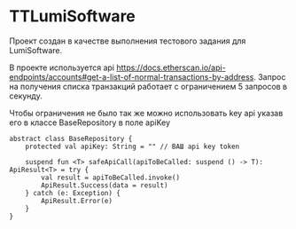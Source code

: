 # TTLumiSoftware

Проект создан в качестве выполнения тестового задания для LumiSoftware.

В проекте используется api https://docs.etherscan.io/api-endpoints/accounts#get-a-list-of-normal-transactions-by-address.
Запрос на получения списка транзакций работает с ограничением 5 запросов в секунду.

Чтобы ограничения не было так же можно использовать key api указав его в классе BaseRepository в поле apiKey


```
abstract class BaseRepository {
    protected val apiKey: String = "" // ВАШ api key token

    suspend fun <T> safeApiCall(apiToBeCalled: suspend () -> T): ApiResult<T> = try {
        val result = apiToBeCalled.invoke()
        ApiResult.Success(data = result)
    } catch (e: Exception) {
        ApiResult.Error(e)
    }
}
```
